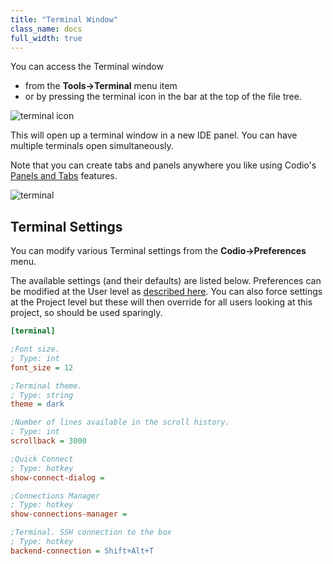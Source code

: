```yaml
---
title: "Terminal Window"
class_name: docs
full_width: true
---
```


You can access the Terminal window 

- from the **Tools->Terminal** menu item
- or by pressing the terminal icon in the bar at the top of the file tree. 

<img alt="terminal icon" src="/img/docs/terminalicon.png" class="simple"/>

This will open up a terminal window in a new IDE panel. You can have multiple terminals open simultaneously.

Note that you can create tabs and panels anywhere you like using Codio's [Panels and Tabs](/docs/ide/panels/) features.

<img alt="terminal" src="/img/docs/terminal.png" class="simple"/>

## Terminal Settings
You can modify various Terminal settings from the **Codio->Preferences** menu.

The available settings (and their defaults) are listed below. Preferences can be modified at the User level as [described here](/docs/ide/customization/codio-prefs). You can also force settings at the Project level but these will then override for all users looking at this project, so should be used sparingly.

```ini
[terminal]

;Font size.
; Type: int 
font_size = 12

;Terminal theme.
; Type: string 
theme = dark

;Number of lines available in the scroll history.
; Type: int 
scrollback = 3000

;Quick Connect
; Type: hotkey 
show-connect-dialog = 

;Connections Manager
; Type: hotkey 
show-connections-manager = 

;Terminal. SSH connection to the box
; Type: hotkey 
backend-connection = Shift+Alt+T
```
